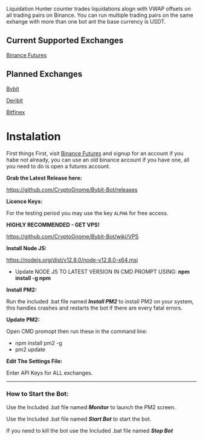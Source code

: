 Liquidation Hunter counter trades liquidations alogn with VWAP offsets on all trading pairs on Binance. You can run multiple trading pairs on the same exhange with more than one bot ant the base currency is USDT.

## Current Supported Exchanges
[Binance Futures](https://www.binance.com/en/register?ref=LMFD8MJ5)

## Planned Exchanges
[Bybit](https://www.bybit.com/en?affiliate_id=767&group_id=1592&group_type=1)

[Deribit](https://www.deribit.com/reg-2234.6442?q=home)

[Bitfinex](https://www.bitfinex.com/?refcode=sac6GyVD)



# Instalation

First things First, visit [Binance Futures](https://www.binance.com/en/register?ref=LMFD8MJ5) and signup for an account if you habe not already, you can use an old binance account if you have one, all you need to do is open a futures account.

**Grab the Latest Release here:**

https://github.com/CryptoGnome/Bybit-Bot/releases

**Licence Keys:**

For the testing period you may use the key ```ALPHA``` for free access.


**HIGHLY RECOMMENDED - GET VPS!** 

https://github.com/CryptoGnome/Bybit-Bot/wiki/VPS

**Install Node JS:**

https://nodejs.org/dist/v12.8.0/node-v12.8.0-x64.msi

- Update NODE JS TO LATEST VERSION IN CMD PROMPT USING: **npm install -g npm**

**Install PM2:**

Run the included .bat file named  _**Install PM2**_ to install PM2 on your system, this handles crashes and restarts the bot if there are every fatal errors.

**Update PM2:**

Open CMD promopt then run these in the command line: 

- npm install pm2 -g
- pm2 update

**Edit The Settings File:**

Enter API Keys for ALL exchanges.



------------------

### How to Start the Bot:

Use the Included .bat file named _**Monitor**_ to launch the PM2 screen.

Use the Included .bat file named _**Start Bot**_ to start the bot. 

If you need to kill the bot use the Included .bat file named _**Stop Bot**_


